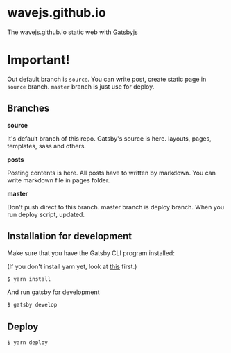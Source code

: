 # wavejs.github.io

The wavejs.github.io static web with [Gatsbyjs](https://www.gatsbyjs.org)

# Important!

Out default branch is `source`. You can write post, create static page in `source` branch. `master` branch is just use for deploy.

## Branches

**source**

It's default branch of this repo. Gatsby's source is here. layouts, pages, templates, sass and others.

**posts**

Posting contents is here. All posts have to written by markdown. You can write markdown file in pages folder.

**master**

Don't push direct to this branch. master branch is deploy branch. When you run deploy script, updated.

## Installation for development

Make sure that you have the Gatsby CLI program installed:

(If you don't install yarn yet, look at [this](https://yarnpkg.com/en/docs/install#mac-stable) first.)

```sh
$ yarn install
```

And run gatsby for development

```sh
$ gatsby develop
```

## Deploy

```sh
$ yarn deploy
```